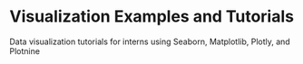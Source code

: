 <h1> Visualization Examples and Tutorials</h1>
Data visualization tutorials for interns using Seaborn, Matplotlib, Plotly, and Plotnine
